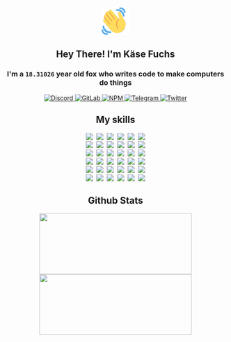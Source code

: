 <div><p align=center><img src=./resources/images/wave.gif width=64px height=64px></p><h2 align=center>Hey There! I'm Käse Fuchs</h2><h3 align=center>I'm a <code>18.31026</code> year old fox who writes code to make computers do things</h3><p align=center><a href=https://discord.com/users/507526681125322772><img alt=Discord src="https://img.shields.io/badge/Discord-5865F2?logo=discord&logoColor=white&style=flat-square#f8a8b71ab070285dc487d7c045a1c9da"> </a><a href=https://gitlab.com/kasefuchs><img alt=GitLab src="https://img.shields.io/badge/GitLab-330F63?logo=gitlab&logoColor=white&style=flat-square#f8a8b71ab070285dc487d7c045a1c9da"> </a><a href=https://npmjs.com/~kasefuchs><img alt=NPM src="https://img.shields.io/badge/NPM-CB3837?logo=npm&logoColor=white&style=flat-square#f8a8b71ab070285dc487d7c045a1c9da"> </a><a href=https://t.me/kasefuchs><img alt=Telegram src="https://img.shields.io/badge/Telegram-2CA5E0?logo=telegram&logoColor=white&style=flat-square#f8a8b71ab070285dc487d7c045a1c9da"> </a><a href=https://twitter.com/kasefuchs><img alt=Twitter src="https://img.shields.io/badge/Twitter-1DA1F2?logo=twitter&logoColor=white&style=flat-square#f8a8b71ab070285dc487d7c045a1c9da"></a></p><h2 align=center>My skills</h2><p align=center><a href=https://aws.amazon.com/ ><picture><source srcset="https://skillicons.dev/icons?i=aws&theme=dark#f8a8b71ab070285dc487d7c045a1c9da" media="(prefers-color-scheme: dark)"><source srcset="https://skillicons.dev/icons?i=aws&theme=light#f8a8b71ab070285dc487d7c045a1c9da" media="(prefers-color-scheme: light), (prefers-color-scheme: no-preference)"><img src="https://skillicons.dev/icons?i=aws&theme=light#f8a8b71ab070285dc487d7c045a1c9da"></picture></a>&nbsp;&nbsp;<a href=https://en.wikipedia.org/wiki/Bash_(Unix_shell)><picture><source srcset="https://skillicons.dev/icons?i=bash&theme=dark#f8a8b71ab070285dc487d7c045a1c9da" media="(prefers-color-scheme: dark)"><source srcset="https://skillicons.dev/icons?i=bash&theme=light#f8a8b71ab070285dc487d7c045a1c9da" media="(prefers-color-scheme: light), (prefers-color-scheme: no-preference)"><img src="https://skillicons.dev/icons?i=bash&theme=light#f8a8b71ab070285dc487d7c045a1c9da"></picture></a>&nbsp;&nbsp;<a href=https://discord.com/developers/docs><picture><source srcset="https://skillicons.dev/icons?i=bots&theme=dark#f8a8b71ab070285dc487d7c045a1c9da" media="(prefers-color-scheme: dark)"><source srcset="https://skillicons.dev/icons?i=bots&theme=light#f8a8b71ab070285dc487d7c045a1c9da" media="(prefers-color-scheme: light), (prefers-color-scheme: no-preference)"><img src="https://skillicons.dev/icons?i=bots&theme=light#f8a8b71ab070285dc487d7c045a1c9da"></picture></a>&nbsp;&nbsp;<a href=https://www.cloudflare.com/ ><picture><source srcset="https://skillicons.dev/icons?i=cloudflare&theme=dark#f8a8b71ab070285dc487d7c045a1c9da" media="(prefers-color-scheme: dark)"><source srcset="https://skillicons.dev/icons?i=cloudflare&theme=light#f8a8b71ab070285dc487d7c045a1c9da" media="(prefers-color-scheme: light), (prefers-color-scheme: no-preference)"><img src="https://skillicons.dev/icons?i=cloudflare&theme=light#f8a8b71ab070285dc487d7c045a1c9da"></picture></a>&nbsp;&nbsp;<a href=https://en.wikipedia.org/wiki/CSS><picture><source srcset="https://skillicons.dev/icons?i=css&theme=dark#f8a8b71ab070285dc487d7c045a1c9da" media="(prefers-color-scheme: dark)"><source srcset="https://skillicons.dev/icons?i=css&theme=light#f8a8b71ab070285dc487d7c045a1c9da" media="(prefers-color-scheme: light), (prefers-color-scheme: no-preference)"><img src="https://skillicons.dev/icons?i=css&theme=light#f8a8b71ab070285dc487d7c045a1c9da"></picture></a>&nbsp;&nbsp;<a href=https://www.docker.com/ ><picture><source srcset="https://skillicons.dev/icons?i=docker&theme=dark#f8a8b71ab070285dc487d7c045a1c9da" media="(prefers-color-scheme: dark)"><source srcset="https://skillicons.dev/icons?i=docker&theme=light#f8a8b71ab070285dc487d7c045a1c9da" media="(prefers-color-scheme: light), (prefers-color-scheme: no-preference)"><img src="https://skillicons.dev/icons?i=docker&theme=light#f8a8b71ab070285dc487d7c045a1c9da"></picture></a><br><a href=https://www.electronjs.org/ ><picture><source srcset="https://skillicons.dev/icons?i=electron&theme=dark#f8a8b71ab070285dc487d7c045a1c9da" media="(prefers-color-scheme: dark)"><source srcset="https://skillicons.dev/icons?i=electron&theme=light#f8a8b71ab070285dc487d7c045a1c9da" media="(prefers-color-scheme: light), (prefers-color-scheme: no-preference)"><img src="https://skillicons.dev/icons?i=electron&theme=light#f8a8b71ab070285dc487d7c045a1c9da"></picture></a>&nbsp;&nbsp;<a href=https://expressjs.com/ ><picture><source srcset="https://skillicons.dev/icons?i=express&theme=dark#f8a8b71ab070285dc487d7c045a1c9da" media="(prefers-color-scheme: dark)"><source srcset="https://skillicons.dev/icons?i=express&theme=light#f8a8b71ab070285dc487d7c045a1c9da" media="(prefers-color-scheme: light), (prefers-color-scheme: no-preference)"><img src="https://skillicons.dev/icons?i=express&theme=light#f8a8b71ab070285dc487d7c045a1c9da"></picture></a>&nbsp;&nbsp;<a href=https://www.figma.com/ ><picture><source srcset="https://skillicons.dev/icons?i=figma&theme=dark#f8a8b71ab070285dc487d7c045a1c9da" media="(prefers-color-scheme: dark)"><source srcset="https://skillicons.dev/icons?i=figma&theme=light#f8a8b71ab070285dc487d7c045a1c9da" media="(prefers-color-scheme: light), (prefers-color-scheme: no-preference)"><img src="https://skillicons.dev/icons?i=figma&theme=light#f8a8b71ab070285dc487d7c045a1c9da"></picture></a>&nbsp;&nbsp;<a href=https://firebase.google.com/ ><picture><source srcset="https://skillicons.dev/icons?i=firebase&theme=dark#f8a8b71ab070285dc487d7c045a1c9da" media="(prefers-color-scheme: dark)"><source srcset="https://skillicons.dev/icons?i=firebase&theme=light#f8a8b71ab070285dc487d7c045a1c9da" media="(prefers-color-scheme: light), (prefers-color-scheme: no-preference)"><img src="https://skillicons.dev/icons?i=firebase&theme=light#f8a8b71ab070285dc487d7c045a1c9da"></picture></a>&nbsp;&nbsp;<a href=https://flask.palletsprojects.com/ ><picture><source srcset="https://skillicons.dev/icons?i=flask&theme=dark#f8a8b71ab070285dc487d7c045a1c9da" media="(prefers-color-scheme: dark)"><source srcset="https://skillicons.dev/icons?i=flask&theme=light#f8a8b71ab070285dc487d7c045a1c9da" media="(prefers-color-scheme: light), (prefers-color-scheme: no-preference)"><img src="https://skillicons.dev/icons?i=flask&theme=light#f8a8b71ab070285dc487d7c045a1c9da"></picture></a>&nbsp;&nbsp;<a href=https://cloud.google.com/ ><picture><source srcset="https://skillicons.dev/icons?i=gcp&theme=dark#f8a8b71ab070285dc487d7c045a1c9da" media="(prefers-color-scheme: dark)"><source srcset="https://skillicons.dev/icons?i=gcp&theme=light#f8a8b71ab070285dc487d7c045a1c9da" media="(prefers-color-scheme: light), (prefers-color-scheme: no-preference)"><img src="https://skillicons.dev/icons?i=gcp&theme=light#f8a8b71ab070285dc487d7c045a1c9da"></picture></a><br><a href=https://git-scm.com/ ><picture><source srcset="https://skillicons.dev/icons?i=git&theme=dark#f8a8b71ab070285dc487d7c045a1c9da" media="(prefers-color-scheme: dark)"><source srcset="https://skillicons.dev/icons?i=git&theme=light#f8a8b71ab070285dc487d7c045a1c9da" media="(prefers-color-scheme: light), (prefers-color-scheme: no-preference)"><img src="https://skillicons.dev/icons?i=git&theme=light#f8a8b71ab070285dc487d7c045a1c9da"></picture></a>&nbsp;&nbsp;<a href=https://github.com/ ><picture><source srcset="https://skillicons.dev/icons?i=github&theme=dark#f8a8b71ab070285dc487d7c045a1c9da" media="(prefers-color-scheme: dark)"><source srcset="https://skillicons.dev/icons?i=github&theme=light#f8a8b71ab070285dc487d7c045a1c9da" media="(prefers-color-scheme: light), (prefers-color-scheme: no-preference)"><img src="https://skillicons.dev/icons?i=github&theme=light#f8a8b71ab070285dc487d7c045a1c9da"></picture></a>&nbsp;&nbsp;<a href=https://gitlab.com/ ><picture><source srcset="https://skillicons.dev/icons?i=gitlab&theme=dark#f8a8b71ab070285dc487d7c045a1c9da" media="(prefers-color-scheme: dark)"><source srcset="https://skillicons.dev/icons?i=gitlab&theme=light#f8a8b71ab070285dc487d7c045a1c9da" media="(prefers-color-scheme: light), (prefers-color-scheme: no-preference)"><img src="https://skillicons.dev/icons?i=gitlab&theme=light#f8a8b71ab070285dc487d7c045a1c9da"></picture></a>&nbsp;&nbsp;<a href=https://www.heroku.com/ ><picture><source srcset="https://skillicons.dev/icons?i=heroku&theme=dark#f8a8b71ab070285dc487d7c045a1c9da" media="(prefers-color-scheme: dark)"><source srcset="https://skillicons.dev/icons?i=heroku&theme=light#f8a8b71ab070285dc487d7c045a1c9da" media="(prefers-color-scheme: light), (prefers-color-scheme: no-preference)"><img src="https://skillicons.dev/icons?i=heroku&theme=light#f8a8b71ab070285dc487d7c045a1c9da"></picture></a>&nbsp;&nbsp;<a href=https://en.wikipedia.org/wiki/HTML><picture><source srcset="https://skillicons.dev/icons?i=html&theme=dark#f8a8b71ab070285dc487d7c045a1c9da" media="(prefers-color-scheme: dark)"><source srcset="https://skillicons.dev/icons?i=html&theme=light#f8a8b71ab070285dc487d7c045a1c9da" media="(prefers-color-scheme: light), (prefers-color-scheme: no-preference)"><img src="https://skillicons.dev/icons?i=html&theme=light#f8a8b71ab070285dc487d7c045a1c9da"></picture></a>&nbsp;&nbsp;<a href=https://en.wikipedia.org/wiki/JavaScript><picture><source srcset="https://skillicons.dev/icons?i=js&theme=dark#f8a8b71ab070285dc487d7c045a1c9da" media="(prefers-color-scheme: dark)"><source srcset="https://skillicons.dev/icons?i=js&theme=light#f8a8b71ab070285dc487d7c045a1c9da" media="(prefers-color-scheme: light), (prefers-color-scheme: no-preference)"><img src="https://skillicons.dev/icons?i=js&theme=light#f8a8b71ab070285dc487d7c045a1c9da"></picture></a><br><a href=https://en.wikipedia.org/wiki/Linux><picture><source srcset="https://skillicons.dev/icons?i=linux&theme=dark#f8a8b71ab070285dc487d7c045a1c9da" media="(prefers-color-scheme: dark)"><source srcset="https://skillicons.dev/icons?i=linux&theme=light#f8a8b71ab070285dc487d7c045a1c9da" media="(prefers-color-scheme: light), (prefers-color-scheme: no-preference)"><img src="https://skillicons.dev/icons?i=linux&theme=light#f8a8b71ab070285dc487d7c045a1c9da"></picture></a>&nbsp;&nbsp;<a href=https://mui.com/ ><picture><source srcset="https://skillicons.dev/icons?i=materialui&theme=dark#f8a8b71ab070285dc487d7c045a1c9da" media="(prefers-color-scheme: dark)"><source srcset="https://skillicons.dev/icons?i=materialui&theme=light#f8a8b71ab070285dc487d7c045a1c9da" media="(prefers-color-scheme: light), (prefers-color-scheme: no-preference)"><img src="https://skillicons.dev/icons?i=materialui&theme=light#f8a8b71ab070285dc487d7c045a1c9da"></picture></a>&nbsp;&nbsp;<a href=https://en.wikipedia.org/wiki/Markdown><picture><source srcset="https://skillicons.dev/icons?i=md&theme=dark#f8a8b71ab070285dc487d7c045a1c9da" media="(prefers-color-scheme: dark)"><source srcset="https://skillicons.dev/icons?i=md&theme=light#f8a8b71ab070285dc487d7c045a1c9da" media="(prefers-color-scheme: light), (prefers-color-scheme: no-preference)"><img src="https://skillicons.dev/icons?i=md&theme=light#f8a8b71ab070285dc487d7c045a1c9da"></picture></a>&nbsp;&nbsp;<a href=https://www.mongodb.com/ ><picture><source srcset="https://skillicons.dev/icons?i=mongodb&theme=dark#f8a8b71ab070285dc487d7c045a1c9da" media="(prefers-color-scheme: dark)"><source srcset="https://skillicons.dev/icons?i=mongodb&theme=light#f8a8b71ab070285dc487d7c045a1c9da" media="(prefers-color-scheme: light), (prefers-color-scheme: no-preference)"><img src="https://skillicons.dev/icons?i=mongodb&theme=light#f8a8b71ab070285dc487d7c045a1c9da"></picture></a>&nbsp;&nbsp;<a href=https://www.mysql.com/ ><picture><source srcset="https://skillicons.dev/icons?i=mysql&theme=dark#f8a8b71ab070285dc487d7c045a1c9da" media="(prefers-color-scheme: dark)"><source srcset="https://skillicons.dev/icons?i=mysql&theme=light#f8a8b71ab070285dc487d7c045a1c9da" media="(prefers-color-scheme: light), (prefers-color-scheme: no-preference)"><img src="https://skillicons.dev/icons?i=mysql&theme=light#f8a8b71ab070285dc487d7c045a1c9da"></picture></a>&nbsp;&nbsp;<a href=https://nextjs.org/ ><picture><source srcset="https://skillicons.dev/icons?i=nextjs&theme=dark#f8a8b71ab070285dc487d7c045a1c9da" media="(prefers-color-scheme: dark)"><source srcset="https://skillicons.dev/icons?i=nextjs&theme=light#f8a8b71ab070285dc487d7c045a1c9da" media="(prefers-color-scheme: light), (prefers-color-scheme: no-preference)"><img src="https://skillicons.dev/icons?i=nextjs&theme=light#f8a8b71ab070285dc487d7c045a1c9da"></picture></a><br><a href=https://nodejs.org/en/ ><picture><source srcset="https://skillicons.dev/icons?i=nodejs&theme=dark#f8a8b71ab070285dc487d7c045a1c9da" media="(prefers-color-scheme: dark)"><source srcset="https://skillicons.dev/icons?i=nodejs&theme=light#f8a8b71ab070285dc487d7c045a1c9da" media="(prefers-color-scheme: light), (prefers-color-scheme: no-preference)"><img src="https://skillicons.dev/icons?i=nodejs&theme=light#f8a8b71ab070285dc487d7c045a1c9da"></picture></a>&nbsp;&nbsp;<a href=https://www.postgresql.org/ ><picture><source srcset="https://skillicons.dev/icons?i=postgres&theme=dark#f8a8b71ab070285dc487d7c045a1c9da" media="(prefers-color-scheme: dark)"><source srcset="https://skillicons.dev/icons?i=postgres&theme=light#f8a8b71ab070285dc487d7c045a1c9da" media="(prefers-color-scheme: light), (prefers-color-scheme: no-preference)"><img src="https://skillicons.dev/icons?i=postgres&theme=light#f8a8b71ab070285dc487d7c045a1c9da"></picture></a>&nbsp;&nbsp;<a href=https://learn.microsoft.com/en-us/powershell/ ><picture><source srcset="https://skillicons.dev/icons?i=powershell&theme=dark#f8a8b71ab070285dc487d7c045a1c9da" media="(prefers-color-scheme: dark)"><source srcset="https://skillicons.dev/icons?i=powershell&theme=light#f8a8b71ab070285dc487d7c045a1c9da" media="(prefers-color-scheme: light), (prefers-color-scheme: no-preference)"><img src="https://skillicons.dev/icons?i=powershell&theme=light#f8a8b71ab070285dc487d7c045a1c9da"></picture></a>&nbsp;&nbsp;<a href=https://www.python.org/ ><picture><source srcset="https://skillicons.dev/icons?i=py&theme=dark#f8a8b71ab070285dc487d7c045a1c9da" media="(prefers-color-scheme: dark)"><source srcset="https://skillicons.dev/icons?i=py&theme=light#f8a8b71ab070285dc487d7c045a1c9da" media="(prefers-color-scheme: light), (prefers-color-scheme: no-preference)"><img src="https://skillicons.dev/icons?i=py&theme=light#f8a8b71ab070285dc487d7c045a1c9da"></picture></a>&nbsp;&nbsp;<a href=https://www.raspberrypi.org/ ><picture><source srcset="https://skillicons.dev/icons?i=raspberrypi&theme=dark#f8a8b71ab070285dc487d7c045a1c9da" media="(prefers-color-scheme: dark)"><source srcset="https://skillicons.dev/icons?i=raspberrypi&theme=light#f8a8b71ab070285dc487d7c045a1c9da" media="(prefers-color-scheme: light), (prefers-color-scheme: no-preference)"><img src="https://skillicons.dev/icons?i=raspberrypi&theme=light#f8a8b71ab070285dc487d7c045a1c9da"></picture></a>&nbsp;&nbsp;<a href=https://reactjs.org/ ><picture><source srcset="https://skillicons.dev/icons?i=react&theme=dark#f8a8b71ab070285dc487d7c045a1c9da" media="(prefers-color-scheme: dark)"><source srcset="https://skillicons.dev/icons?i=react&theme=light#f8a8b71ab070285dc487d7c045a1c9da" media="(prefers-color-scheme: light), (prefers-color-scheme: no-preference)"><img src="https://skillicons.dev/icons?i=react&theme=light#f8a8b71ab070285dc487d7c045a1c9da"></picture></a><br><a href=https://redux.js.org/ ><picture><source srcset="https://skillicons.dev/icons?i=redux&theme=dark#f8a8b71ab070285dc487d7c045a1c9da" media="(prefers-color-scheme: dark)"><source srcset="https://skillicons.dev/icons?i=redux&theme=light#f8a8b71ab070285dc487d7c045a1c9da" media="(prefers-color-scheme: light), (prefers-color-scheme: no-preference)"><img src="https://skillicons.dev/icons?i=redux&theme=light#f8a8b71ab070285dc487d7c045a1c9da"></picture></a>&nbsp;&nbsp;<a href=https://en.wikipedia.org/wiki/Regular_expression><picture><source srcset="https://skillicons.dev/icons?i=regex&theme=dark#f8a8b71ab070285dc487d7c045a1c9da" media="(prefers-color-scheme: dark)"><source srcset="https://skillicons.dev/icons?i=regex&theme=light#f8a8b71ab070285dc487d7c045a1c9da" media="(prefers-color-scheme: light), (prefers-color-scheme: no-preference)"><img src="https://skillicons.dev/icons?i=regex&theme=light#f8a8b71ab070285dc487d7c045a1c9da"></picture></a>&nbsp;&nbsp;<a href=https://en.wikipedia.org/wiki/Sass_(stylesheet_language)><picture><source srcset="https://skillicons.dev/icons?i=sass&theme=dark#f8a8b71ab070285dc487d7c045a1c9da" media="(prefers-color-scheme: dark)"><source srcset="https://skillicons.dev/icons?i=sass&theme=light#f8a8b71ab070285dc487d7c045a1c9da" media="(prefers-color-scheme: light), (prefers-color-scheme: no-preference)"><img src="https://skillicons.dev/icons?i=sass&theme=light#f8a8b71ab070285dc487d7c045a1c9da"></picture></a>&nbsp;&nbsp;<a href=https://www.typescriptlang.org/ ><picture><source srcset="https://skillicons.dev/icons?i=ts&theme=dark#f8a8b71ab070285dc487d7c045a1c9da" media="(prefers-color-scheme: dark)"><source srcset="https://skillicons.dev/icons?i=ts&theme=light#f8a8b71ab070285dc487d7c045a1c9da" media="(prefers-color-scheme: light), (prefers-color-scheme: no-preference)"><img src="https://skillicons.dev/icons?i=ts&theme=light#f8a8b71ab070285dc487d7c045a1c9da"></picture></a>&nbsp;&nbsp;<a href=https://unity.com/ ><picture><source srcset="https://skillicons.dev/icons?i=unity&theme=dark#f8a8b71ab070285dc487d7c045a1c9da" media="(prefers-color-scheme: dark)"><source srcset="https://skillicons.dev/icons?i=unity&theme=light#f8a8b71ab070285dc487d7c045a1c9da" media="(prefers-color-scheme: light), (prefers-color-scheme: no-preference)"><img src="https://skillicons.dev/icons?i=unity&theme=light#f8a8b71ab070285dc487d7c045a1c9da"></picture></a>&nbsp;&nbsp;<a href=https://workers.cloudflare.com/ ><picture><source srcset="https://skillicons.dev/icons?i=workers&theme=dark#f8a8b71ab070285dc487d7c045a1c9da" media="(prefers-color-scheme: dark)"><source srcset="https://skillicons.dev/icons?i=workers&theme=light#f8a8b71ab070285dc487d7c045a1c9da" media="(prefers-color-scheme: light), (prefers-color-scheme: no-preference)"><img src="https://skillicons.dev/icons?i=workers&theme=light#f8a8b71ab070285dc487d7c045a1c9da"></picture></a><br></p><h2 align=center>Github Stats</h2><p align=center><picture><source srcset="https://github-readme-stats-kasefuchs.vercel.app/api/?count_private=true&hide_border=true&hide_rank=true&line_height=20&hide_title=true&username=Kasefuchs&theme=dark#f8a8b71ab070285dc487d7c045a1c9da" media="(prefers-color-scheme: dark)"><source srcset="https://github-readme-stats-kasefuchs.vercel.app/api/?count_private=true&hide_border=true&hide_rank=true&line_height=20&hide_title=true&username=Kasefuchs&theme=light#f8a8b71ab070285dc487d7c045a1c9da" media="(prefers-color-scheme: light), (prefers-color-scheme: no-preference)"><img align=middle width=350 height=140 src="https://github-readme-stats-kasefuchs.vercel.app/api/?count_private=true&hide_border=true&hide_rank=true&line_height=20&hide_title=true&username=Kasefuchs&theme=light#f8a8b71ab070285dc487d7c045a1c9da"></picture><picture><source srcset="https://github-readme-stats-kasefuchs.vercel.app/api/top-langs/?count_private=true&hide_border=true&layout=compact&username=Kasefuchs&theme=dark#f8a8b71ab070285dc487d7c045a1c9da" media="(prefers-color-scheme: dark)"><source srcset="https://github-readme-stats-kasefuchs.vercel.app/api/top-langs/?count_private=true&hide_border=true&layout=compact&username=Kasefuchs&theme=light#f8a8b71ab070285dc487d7c045a1c9da" media="(prefers-color-scheme: light), (prefers-color-scheme: no-preference)"><img align=middle width=350 height=140 src="https://github-readme-stats-kasefuchs.vercel.app/api/top-langs/?count_private=true&hide_border=true&layout=compact&username=Kasefuchs&theme=light#f8a8b71ab070285dc487d7c045a1c9da"></picture></p><img src="https://hit.yhype.me/github/profile?user_id=64592097#f8a8b71ab070285dc487d7c045a1c9da" alt=""></div>